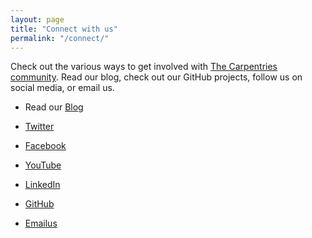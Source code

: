 ```yaml
---
layout: page
title: "Connect with us"
permalink: "/connect/"
---
```



Check out the various ways to get involved with [The Carpentries community](https://carpentries.org/community/).
Read our blog, check out our GitHub projects, follow us on social media, or email us. 

* Read our [Blog](/blog/archive)

* [Twitter](#)
* [Facebook](#)
* [YouTube](#)
* [LinkedIn](#)
* [GitHub](#)
* [Emailus](mailto:team@carpentries.org)


